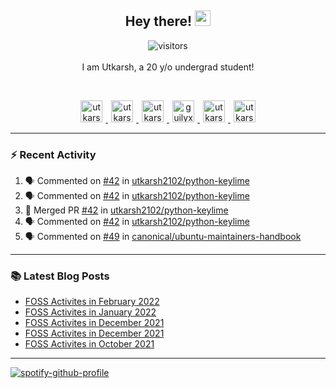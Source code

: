 <h2 align="center">
  <b>Hey there!</b> <img src="https://media.giphy.com/media/hvRJCLFzcasrR4ia7z/giphy.gif" width="25px">
</h2>

<p align="center">
  <img src="https://visitor-badge.glitch.me/badge?page_id=utkarsh2102" alt="visitors">
  <br/>
  <br/>
  I am Utkarsh, a 20 y/o undergrad student!
</p>

<br/>
<p align="center">
<a href="https://nm.debian.org/person/utkarsh/">
  <img alt="utkarsh2102 | Debian" width="35px" src="https://www.flaticon.com/svg/static/icons/svg/226/226772.svg" hspace="5"/>
</a>
<a href="https://twitter.com/utkarsh2102">
  <img alt="utkarsh2102 | Twitter" width="35px" src="https://image.flaticon.com/icons/svg/2111/2111703.svg" hspace="5"/>
</a>
<a href="mailto:utkarsh@debian.org">
  <img alt="utkarsh2102 | Mail" width="35px" src="https://www.flaticon.com/svg/static/icons/svg/893/893315.svg" hspace="5"/>
</a>
<a href="https://open.spotify.com/user/wr6c7rh4fwc5fvibnwrwwzlrn">
  <img alt="guilyx's Spotify" width="35px" src="https://image.flaticon.com/icons/svg/2111/2111627.svg" hspace="5"/>
</a>
<a href="https://www.linkedin.com/in/utkarsh2102"><img alt="utkarsh2102 | LinkedIn" width="35px" src="https://image.flaticon.com/icons/svg/2111/2111465.svg" hspace="5"/>
</a>
<a href="https://www.instagram.com/utkarsh2102">
  <img alt="utkarsh2102 | Instagram" width="35px" src="https://image.flaticon.com/icons/svg/2111/2111421.svg" hspace="5"/>
</a>
</p>

---

### :zap: Recent Activity

<!--START_SECTION:activity-->
1. 🗣 Commented on [#42](https://github.com/utkarsh2102/python-keylime/issues/42) in [utkarsh2102/python-keylime](https://github.com/utkarsh2102/python-keylime)
2. 🗣 Commented on [#42](https://github.com/utkarsh2102/python-keylime/issues/42) in [utkarsh2102/python-keylime](https://github.com/utkarsh2102/python-keylime)
3. 🎉 Merged PR [#42](https://github.com/utkarsh2102/python-keylime/pull/42) in [utkarsh2102/python-keylime](https://github.com/utkarsh2102/python-keylime)
4. 🗣 Commented on [#42](https://github.com/utkarsh2102/python-keylime/issues/42) in [utkarsh2102/python-keylime](https://github.com/utkarsh2102/python-keylime)
5. 🗣 Commented on [#49](https://github.com/canonical/ubuntu-maintainers-handbook/issues/49) in [canonical/ubuntu-maintainers-handbook](https://github.com/canonical/ubuntu-maintainers-handbook)
<!--END_SECTION:activity-->

---

### :books: Latest Blog Posts

<!-- BLOG-POST-LIST:START -->
- [FOSS Activites in February 2022](https://utkarsh2102.com/posts/foss-in-feb-22/)
- [FOSS Activites in January 2022](https://utkarsh2102.com/posts/foss-in-jan-22/)
- [FOSS Activites in December 2021](https://utkarsh2102.com/posts/foss-in-dec-21/)
- [FOSS Activites in December 2021](https://utkarsh2102.com/posts/foss-in-nov-21/)
- [FOSS Activites in October 2021](https://utkarsh2102.com/posts/foss-in-oct-21/)
<!-- BLOG-POST-LIST:END -->

---

[![spotify-github-profile](https://spotify-github-profile.vercel.app/api/view?uid=wr6c7rh4fwc5fvibnwrwwzlrn&cover_image=true)](https://spotify-github-profile.vercel.app/api/view?uid=wr6c7rh4fwc5fvibnwrwwzlrn&redirect=true)
